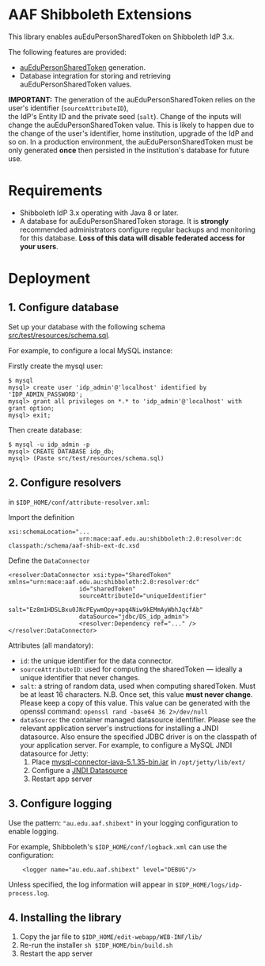 # AAF Shibboleth Extensions

This library enables auEduPersonSharedToken on Shibboleth IdP 3.x.

The following features are provided:

- [auEduPersonSharedToken](http://wiki.aaf.edu.au/tech-info/attributes/auedupersonsharedtoken) generation.
- Database integration for storing and retrieving auEduPersonSharedToken values.  

**IMPORTANT:** The generation of the auEduPersonSharedToken relies on the user's identifier (`sourceAttributeID`),  
the IdP's Entity ID  and the private seed (`salt`). Change of the inputs will change the auEduPersonSharedToken value.
This is likely to happen due to the change of the user's identifier, home institution, upgrade of the IdP and so on.
In a production environment, the auEduPersonSharedToken must be only generated **once** then persisted in 
the institution's database for future use.

# Requirements
- Shibboleth IdP 3.x operating with Java 8 or later.
- A database for auEduPersonSharedToken storage. It is **strongly** recommended administrators configure regular 
backups and monitoring for this database. **Loss of this data will disable federated access for your users**.

# Deployment
## 1. Configure database

Set up your database with the following schema [src/test/resources/schema.sql](src/test/resources/schema.sql).

For example, to configure a local MySQL instance:

Firstly create the mysql user:
```
$ mysql
mysql> create user 'idp_admin'@'localhost' identified by 'IDP_ADMIN_PASSWORD';
mysql> grant all privileges on *.* to 'idp_admin'@'localhost' with grant option;
mysql> exit;
```

Then create database:
```
$ mysql -u idp_admin -p
mysql> CREATE DATABASE idp_db;
mysql> (Paste src/test/resources/schema.sql)
```  

## 2. Configure resolvers

in `$IDP_HOME/conf/attribute-resolver.xml`:

Import the definition
```
xsi:schemaLocation="...
                    urn:mace:aaf.edu.au:shibboleth:2.0:resolver:dc classpath:/schema/aaf-shib-ext-dc.xsd
```

Define the `DataConnector`
```
<resolver:DataConnector xsi:type="SharedToken" xmlns="urn:mace:aaf.edu.au:shibboleth:2.0:resolver:dc"
                    id="sharedToken"
                    sourceAttributeId="uniqueIdentifier"
                    salt="Ez8m1HDSLBxu0JNcPEywmOpy+apq4Niw9kEMmAyWbhJqcfAb"
                    dataSource="jdbc/DS_idp_admin">
                    <resolver:Dependency ref="..." />
</resolver:DataConnector>
``` 

Attributes (all mandatory):

- `id`: the unique identifier for the data connector.
- `sourceAttributeID`: used for computing the sharedToken — ideally a unique identifier that never changes.
- `salt`: a string of random data, used when computing sharedToken. Must be at least 16 characters. N.B. Once set, 
this value **must never change**. Please keep a copy of this value. This value can be generated with the openssl 
command: 
`openssl rand -base64 36 2>/dev/null`
- `dataSource`: the container managed datasource identifier. Please see the relevant application server's instructions 
for installing a JNDI datasource. Also ensure the specified JDBC driver is on the classpath of your application server.
 For example, to configure a MySQL JNDI datasource for Jetty:
    1. Place [mysql-connector-java-5.1.35-bin.jar](http://dev.mysql.com/get/Downloads/Connector-J/mysql-connector-java-5.1.35.tar.gz) in `/opt/jetty/lib/ext/`
    2. Configure a [JNDI Datasource](https://wiki.eclipse.org/Jetty/Howto/Configure_JNDI_Datasource)
    3. Restart app server

## 3. Configure logging

Use the pattern: `"au.edu.aaf.shibext"` in your logging configuration to enable logging.

For example, Shibboleth's `$IDP_HOME/conf/logback.xml` can use the configuration:
```
    <logger name="au.edu.aaf.shibext" level="DEBUG"/>
```
Unless specified, the log information will appear in `$IDP_HOME/logs/idp-process.log`.

## 4. Installing the library

1. Copy the jar file to `$IDP_HOME/edit-webapp/WEB-INF/lib/`
2. Re-run the installer `sh $IDP_HOME/bin/build.sh`
3. Restart the app server

